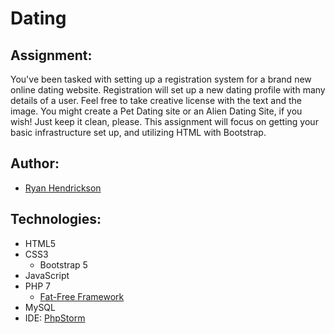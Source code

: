 # Dating

## Assignment:
You've been tasked with setting up a registration system for a brand new online dating website. Registration will 
set up a new dating profile with many details of a user. Feel free to take creative license with the text and the image. You might create a Pet Dating site or an Alien Dating Site, if you wish! Just keep it clean, please. This assignment will focus on getting your basic infrastructure set up, and utilizing HTML with Bootstrap.

## Author:
- [Ryan Hendrickson](https://github.com/rynhndrcksn)

## Technologies:
- HTML5
- CSS3
    - Bootstrap 5
- JavaScript
- PHP 7
    - [Fat-Free Framework](https://fatfreeframework.com/3.7/home)
- MySQL
- IDE: [PhpStorm](https://www.jetbrains.com/phpstorm/)